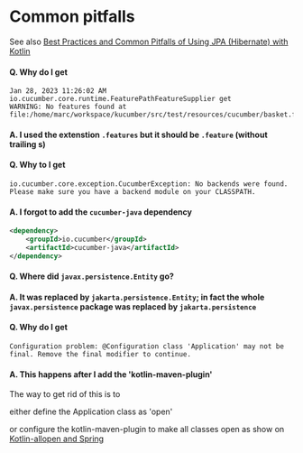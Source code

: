 # Common pitfalls

See also [Best Practices and Common Pitfalls of Using JPA (Hibernate) with Kotlin](https://www.jpa-buddy.com/blog/best-practices-and-common-pitfalls/)

#### Q. Why do I get
```
Jan 28, 2023 11:26:02 AM io.cucumber.core.runtime.FeaturePathFeatureSupplier get
WARNING: No features found at file:/home/marc/workspace/kucumber/src/test/resources/cucumber/basket.features
```
#### A. I used the extenstion `.features` but it should be  `.feature` (without trailing s)

#### Q. Why to I get
```
io.cucumber.core.exception.CucumberException: No backends were found. Please make sure you have a backend module on your CLASSPATH.
```
#### A. I forgot to add the `cucumber-java` dependency
```xml
<dependency>
    <groupId>io.cucumber</groupId>
    <artifactId>cucumber-java</artifactId>
</dependency>
```
#### Q. Where did `javax.persistence.Entity` go?
#### A. It was replaced by `jakarta.persistence.Entity`; in fact the whole `javax.persistence` package was replaced by `jakarta.persistence`
#### Q. Why do I get
```
Configuration problem: @Configuration class 'Application' may not be final. Remove the final modifier to continue.
```
#### A. This happens after I add the 'kotlin-maven-plugin'
The way to get rid of this is to

either define the Application class as 'open'

or configure the kotlin-maven-plugin to make all classes open as show on [Kotlin-allopen and Spring
](https://www.baeldung.com/kotlin/allopen-spring "Baeldung")